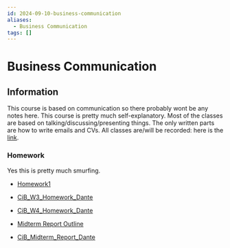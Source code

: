 ```yaml
---
id: 2024-09-10-business-communication
aliases:
  - Business Communication
tags: []
---
```


# Business Communication

## Information

This course is based on communication so there probably wont be any notes here.
This course is pretty much self-explanatory.
Most of the classes are based on talking/discussing/presenting things.
The only written parts are how to write emails and CVs.
All classes are/will be recorded: here is the [link](https://www.youtube.com/playlist?list=PLn9t1Gf6neQCjPXU3MmyhAfTE3w73dqrm).

### Homework

Yes this is pretty much smurfing.

- [Homework1](2024-09-23-homework1.md)
- [CiB_W3_Homework_Dante](2024-09-26-cib_w3_homework_dante.md)
- [CiB_W4_Homework_Dante](2024-10-07-cib_w4_homework_dante.md)

- [Midterm Report Outline](2024-10-22-midterm-report-outline.md)
- [CiB_Midterm_Report_Dante](2024-10-29-cib_midterm_report_dante.md)
